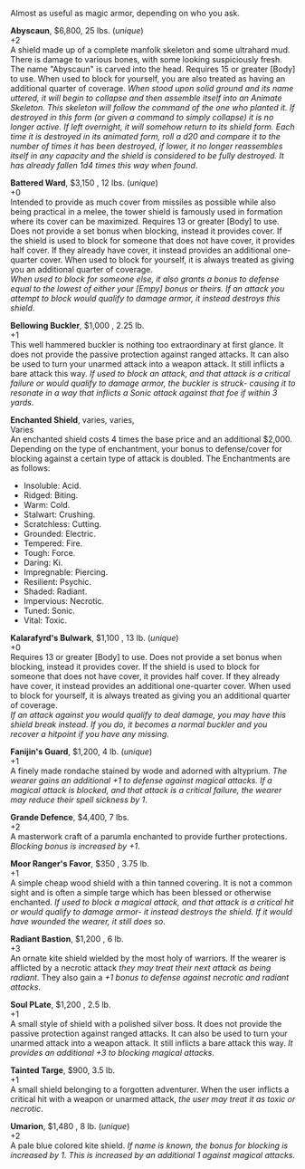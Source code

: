 Almost as useful as magic armor, depending on who you ask.

**Abyscaun**, $6,800, 25 lbs. (*unique*)  
+2  
A shield made up of a complete manfolk skeleton and some ultrahard mud. There is damage to various bones, with some looking suspiciously fresh. The name "Abyscaun" is carved into the head. Requires 15 or greater [Body] to use. When used to block for yourself, you are also treated as having an additional quarter of coverage. *When stood upon solid ground and its name uttered, it will begin to collapse and then assemble itself into an Animate Skeleton. This skeleton will follow the command of the one who planted it. If destroyed in this form (or given a command to simply collapse) it is no longer active. If left overnight, it will somehow return to its shield form. Each time it is destroyed in its animated form, roll a d20 and compare it to the number of times it has been destroyed, if lower, it no longer reassembles itself in any capacity and the shield is considered to be fully destroyed. It has already fallen 1d4 times this way when found*.

**Battered Ward**, $3,150 , 12 lbs. (*unique*)  
+0  
Intended to provide as much cover from missiles as possible while also being practical in a melee, the tower shield is famously used in formation where its cover can be maximized.
Requires 13 or greater [Body] to use. Does not provide a set bonus when blocking, instead it provides cover. If the shield is used to block for someone that does not have cover, it provides half cover. If they already have cover, it instead provides an additional one-quarter cover.
When used to block for yourself, it is always treated as giving you an additional quarter of coverage.  
*When used to block for someone else, it also grants a bonus to defense equal to the lowest of either your [Empy] bonus or theirs. If an attack you attempt to block would qualify to damage armor, it instead destroys this shield*.

**Bellowing Buckler**, $1,000 , 2.25 lb.  
+1  
This well hammered buckler is nothing too extraordinary at first glance. It does not provide the passive protection against ranged attacks. It can also be used to turn your unarmed attack into a weapon attack. It still inflicts a bare attack this way. *If used to block an attack, and that attack is a critical failure or would qualify to damage armor, the buckler is struck- causing it to resonate in a way that inflicts a Sonic attack against that foe if within 3 yards*.

**Enchanted Shield**, varies, varies,  
Varies  
An enchanted shield costs 4 times the base price and an additional $2,000. Depending on the type of enchantment, your bonus to defense/cover for blocking against a certain type of attack is doubled. The Enchantments are as follows:  
* Insoluble: Acid.
* Ridged: Biting.
* Warm: Cold.
* Stalwart: Crushing.
* Scratchless: Cutting.
* Grounded: Electric.
* Tempered: Fire.
* Tough: Force.
* Daring: Ki.
* Impregnable: Piercing.
* Resilient: Psychic.
* Shaded: Radiant.
* Impervious: Necrotic.
* Tuned: Sonic.
* Vital: Toxic.

**Kalarafyrd's Bulwark**, $1,100 , 13 lb. (*unique*)  
+0  
Requires 13 or greater [Body] to use. Does not provide a set bonus when blocking, instead it provides cover. If the shield is used to block for someone that does not have cover, it provides half cover. If they already have cover, it instead provides an additional one-quarter cover.
When used to block for yourself, it is always treated as giving you an additional quarter of coverage.  
*If an attack against you would qualify to deal damage, you may have this shield break instead. If you do, it becomes a normal buckler and you recover a hitpoint if you have any missing*.

**Fanijin's Guard**, $1,200, 4 lb. (*unique*)  
+1  
A finely made rondache stained by wode and adorned with altyprium. *The wearer gains an additional +1 to defense against magical attacks. If a magical attack is blocked, and that attack is a critical failure, the wearer may reduce their spell sickness by 1*.  

**Grande Defence**, $4,400, 7 lbs.  
+2  
A masterwork craft of a parumla enchanted to provide further protections. *Blocking bonus is increased by +1*.

**Moor Ranger's Favor**, $350 , 3.75 lb.  
+1  
A simple cheap wood shield with a thin tanned covering. It is not a common sight and is often a simple targe which has been blessed or otherwise enchanted. *If used to block a magical attack, and that attack is a critical hit or would qualify to damage armor- it instead destroys the shield. If it would have wounded the wearer, it still does so*.

**Radiant Bastion**, $1,200 , 6 lb.  
+3  
An ornate kite shield wielded by the most holy of warriors. If the wearer is afflicted by a necrotic attack *they may treat their next attack as being radiant*. They also gain a *+1 bonus to defense against necrotic and radiant attacks*.

**Soul PLate**, $1,200 , 2.5 lb.  
+1  
A small style of shield with a polished silver boss. It does not provide the passive protection against ranged attacks. It can also be used to turn your unarmed attack into a weapon attack. It still inflicts a bare attack this way. *It provides an additional +3 to blocking magical attacks*.

**Tainted Targe**, $900, 3.5 lb.  
+1  
A small shield belonging to a forgotten adventurer. When the user inflicts a critical hit with a weapon or unarmed attack, *the user may treat it as toxic or necrotic*.   

**Umarion**, $1,480 , 8 lb. (*unique*)  
+2  
A pale blue colored kite shield. *If name is known, the bonus for blocking is increased by 1. This is increased by an additional 1 against magical attacks*.
